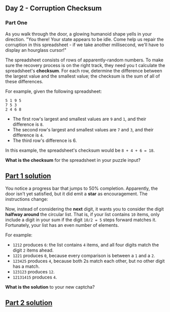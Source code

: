 ## Day 2 - Corruption Checksum
### Part One

As you walk through the door, a glowing humanoid shape yells in your
direction. "You there! Your state appears to be idle. Come help us
repair the corruption in this spreadsheet - if we take another
millisecond, we'll have to display an hourglass cursor!"

The spreadsheet consists of rows of apparently-random numbers. To make
sure the recovery process is on the right track, they need you t
calculate the spreadsheet's **checksum**. For each row, determine
the difference between the largest value and the smallest value;
the checksum is the sum of all of these differences.

For example, given the following spreadsheet:

```
5 1 9 5
7 5 3
2 4 6 8
```

 * The first row's largest and smallest values are `9` and `1`,
   and their difference is `8`.
 * The second row's largest and smallest values are `7` and `3`,
   and their difference is `4`.
 * The third row's difference is 6.

In this example, the spreadsheet's checksum would be `8 + 4 + 6 = 18`.

**What is the checksum** for the spreadsheet in your puzzle input?


[Part 1 solution][1]
--------------------

You notice a progress bar that jumps to 50% completion. Apparently,
the door isn't yet satisfied, but it did emit a **star** as
encouragement. The instructions change:

Now, instead of considering the **next** digit, it wants you to consider
the digit **halfway around** the circular list. That is, if your list
contains `10` items, only include a digit in your sum if the digit
`10/2 = 5` steps forward matches it. Fortunately, your list has an even
number of elements.

For example:

 * `1212` produces `6`: the list contains `4` items, and all four digits
   match the digit `2` items ahead.
 * `1221` produces `0`, because every comparison is between a `1`
   and a `2`.
 * `123425` produces `4`, because both 2s match each other, but no other
   digit has a match.
 * `123123` produces `12`.
 * `12131415` produces `4`.

**What is the solution** to your new captcha?

[Part 2 solution][2]
--------------------


[1]: part_1.py
[2]: part_2.py
